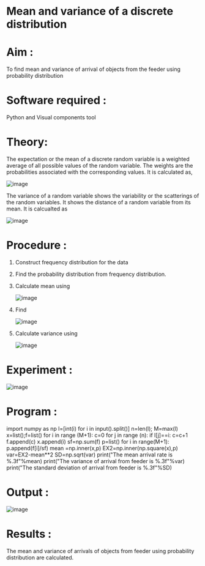 #  Mean and variance of a discrete  distribution


# Aim : 

To find mean and variance of arrival of objects from the feeder using probability distribution


# Software required :  

Python and Visual components tool

# Theory:

The expectation or the mean of a discrete random variable is a weighted average of all possible
values of the random variable. The weights are the probabilities associated with the corresponding values. 
It is calculated as,

![image](https://user-images.githubusercontent.com/103921593/192938463-e34177f4-f188-48a0-bda2-8f6d1d660ed2.png)

The variance of a random variable shows the variability or the scatterings of the random variables.
It shows the distance of a random variable from its mean. It is calcualted as

![image](https://user-images.githubusercontent.com/103921593/192938695-99fedc01-34d5-4d36-84df-5880e766ed0c.png)


# Procedure :

1. Construct frequency distribution for the data

2. Find the  probability distribution from frequency distribution.

3. Calculate mean using 
   
   ![image](https://user-images.githubusercontent.com/103921593/192940431-03b81777-c54d-4286-b4f4-82dfe7666b4c.png)

4. Find  
   
      ![image](https://user-images.githubusercontent.com/103921593/192940255-2d9dd746-6875-4a6d-877b-6da6cdb96ab1.png)

5.  Calculate variance using 
  
      ![image](https://user-images.githubusercontent.com/103921593/192942852-913550a9-fabe-4a55-b956-0487b18bbd97.png)


# Experiment :

![image](https://user-images.githubusercontent.com/103921593/229993174-5b67e57e-3e01-4ac4-9f83-410a932b22bf.png)

# Program :
import numpy as np
l=[int(i) for i in input().split()]
n=len(l); M=max(l)
x=list();f=list()
for i in range (M+1):
    c=0
    for j in range (n):
        if l[j]==i:
            c=c+1
    f.append(c)
    x.append(i)
sf=np.sum(f)
p=list()
for i in range(M+1):
    p.append(f[i]/sf)
mean =np.inner(x,p)
EX2=np.inner(np.square(x),p)
var=EX2-mean**2
SD=np.sqrt(var)
print("The mean arrival rate is %.3f"%mean)
print("The variance of arrival from feeder is %.3f"%var)
print("The standard deviation of arrival from feeder is %.3f"%SD)
# Output : 
![image](https://github.com/Aswinth21/Mean-and-Variance/assets/120236638/06963656-a3ba-4f15-b566-eb4a74baf028)

# Results :
The mean and variance of arrivals of objects from feeder using probability distribution are calculated.

